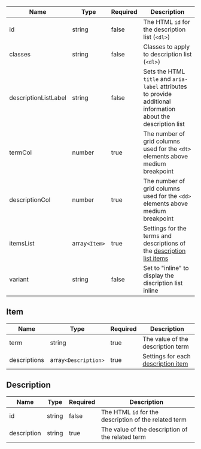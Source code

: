 | Name                 | Type          | Required | Description                                                                                                    |
| -------------------- | ------------- | -------- | -------------------------------------------------------------------------------------------------------------- |
| id                   | string        | false    | The HTML `id` for the description list (`<dl>`)                                                                |
| classes              | string        | false    | Classes to apply to description list (`<dl>`)                                                                  |
| descriptionListLabel | string        | false    | Sets the HTML `title` and `aria-label` attributes to provide additional information about the description list |
| termCol              | number        | true     | The number of grid columns used for the `<dt>` elements above medium breakpoint                                |
| descriptionCol       | number        | true     | The number of grid columns used for the `<dd>` elements above medium breakpoint                                |
| itemsList            | array`<Item>` | true     | Settings for the terms and descriptions of the [description list items](#item)                                 |
| variant              | string        | false    | Set to "inline" to display the discription list inline                                                         |

## Item

| Name         | Type                 | Required | Description                                        |
| ------------ | -------------------- | -------- | -------------------------------------------------- |
| term         | string               | true     | The value of the description term                  |
| descriptions | array`<Description>` | true     | Settings for each [description item](#description) |

## Description

| Name        | Type   | Required | Description                                           |
| ----------- | ------ | -------- | ----------------------------------------------------- |
| id          | string | false    | The HTML `id` for the description of the related term |
| description | string | true     | The value of the description of the related term      |
